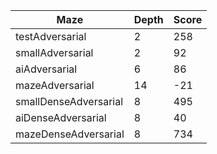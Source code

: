 | Maze                  | Depth | Score |
| --------------------- | ----- | ----- |
| testAdversarial       | 2     | 258   |
| smallAdversarial      | 2     | 92    |
| aiAdversarial         | 6     | 86    |
| mazeAdversarial       | 14    | -21   | #Because the distance between yellow birds is large so it need large depth
| smallDenseAdversarial | 8     | 495   |
| aiDenseAdversarial    | 8     | 40    |
| mazeDenseAdversarial  | 8     | 734   |
